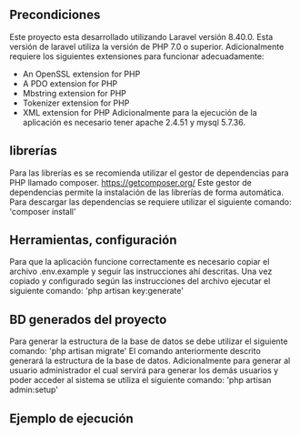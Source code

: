 ## Precondiciones
Este proyecto esta desarrollado utilizando Laravel versión 8.40.0. Esta versión de laravel utiliza la versión de PHP 7.0 o superior. Adicionalmente requiere los siguientes extensiones para funcionar adecuadamente:
* An OpenSSL extension for PHP
* A PDO extension for PHP
* Mbstring extension for PHP
* Tokenizer extension for PHP
* XML extension for PHP
Adicionalmente para la ejecución de la aplicación es necesario tener apache 2.4.51 y mysql 5.7.36.

## librerías
Para las librerías es se recomienda utilizar el gestor de dependencias para PHP llamado composer. https://getcomposer.org/
Este gestor de dependencias permite la instalación de las librerías de forma automática.
Para descargar las dependencias se requiere utilizar el siguiente comando:
'composer install'

## Herramientas, configuración
Para que la aplicación funcione correctamente es necesario copiar el archivo .env.example y seguir las instrucciones ahí descritas.
Una vez copiado y configurado según las instrucciones del archivo ejecutar el siguiente comando:
'php artisan key:generate'

## BD generados del proyecto
Para generar la estructura de la base de datos se debe utilizar el siguiente comando:
'php artisan migrate'
El comando anteriormente descrito generará la estructura de la base de datos.
Adicionalmente para generar al usuario administrador el cual servirá para generar los demás usuarios y poder acceder al sistema se utiliza el siguiente comando:
'php artisan admin:setup'

## Ejemplo de ejecución
